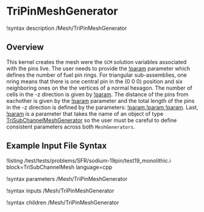 # TriPinMeshGenerator

!syntax description /Mesh/TriPinMeshGenerator

## Overview

<!-- -->

This kernel creates the mesh were the `SCM` solution variables associated with the pins live.
The user needs to provide the [!param](/Mesh/TriPinMeshGenerator/nrings) parameter which defines the number of fuel pin rings. For triangular sub-assemblies, one nring means that there is one central pin in the (0 0 0)
position and six neighboring ones on the the vertices of a normal hexagon. The number of cells in the -z direction is given by [!param](/Mesh/TriPinMeshGenerator/n_cells). The distance of the pins from eachother is
given by the [!param](/Mesh/TriPinMeshGenerator/pitch) parameter and the total length of the pins in the -z direction is defined by the parameters:
[!param](/Mesh/TriPinMeshGenerator/heated_length),[!param](/Mesh/TriPinMeshGenerator/unheated_length_entry),[!param](/Mesh/TriPinMeshGenerator/unheated_length_entry).
Last, [!param](/Mesh/TriPinMeshGenerator/input) is a parameter that takes the name of an object of type [TriSubChannelMeshGenerator](QuadSubChannelMeshGenerator.md) so the user must be careful to define consistent
parameters across both `MeshGenerators`.

## Example Input File Syntax

!listing /test/tests/problems/SFR/sodium-19pin/test19_monolithic.i block=TriSubChannelMesh language=cpp

!syntax parameters /Mesh/TriPinMeshGenerator

!syntax inputs /Mesh/TriPinMeshGenerator

!syntax children /Mesh/TriPinMeshGenerator
